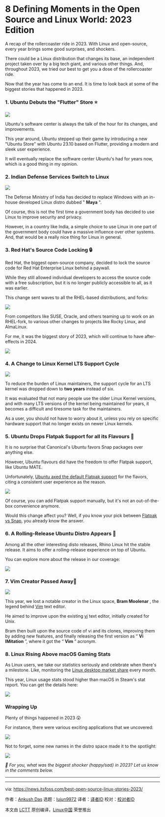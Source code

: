 [#]: subject: "8 Defining Moments in the Open Source and Linux World: 2023 Edition"
[#]: via: "https://news.itsfoss.com/best-open-source-linux-stories-2023/"
[#]: author: "Ankush Das https://news.itsfoss.com/author/ankush/"
[#]: collector: "lujun9972/lctt-scripts-1700446145"
[#]: translator: "geekpi"
[#]: reviewer: " "
[#]: publisher: " "
[#]: url: " "

8 Defining Moments in the Open Source and Linux World: 2023 Edition
======
A recap of the rollercoaster ride in 2023.
With Linux and open-source, every year brings some good surprises, and shockers.

There could be a Linux distribution that changes its base, an independent project taken over by a big tech giant, and various other things. And, throughout 2023, we tried our best to get you a dose of the rollercoaster ride.

Now that the year has come to an end. It is time to look back at some of the biggest stories that happened in 2023.

### 1\. Ubuntu Debuts the "Flutter" Store ⭐

![][1]

Ubuntu's software center is always the talk of the hour for its changes, and improvements.

This year around, Ubuntu stepped up their game by introducing a new "Ubuntu Store" with Ubuntu 23.10 based on Flutter, providing a modern and sleek user experience.

It will eventually replace the software center Ubuntu's had for years now, which is a good thing in my opinion.

### 2\. Indian Defense Services Switch to Linux

![][2]

The Defense Ministry of India has decided to replace Windows with an in-house developed Linux distro dubbed " **Maya** ".

Of course, this is not the first time a government body has decided to use Linux to improve security and privacy.

However, in a country like India, a simple choice to use Linux in one part of the government body could have a massive influence over other systems. And, that would be a really nice thing for Linux in general.

### 3\. Red Hat's Source Code Locking 🔒

Red Hat, the biggest open-source company, decided to lock the source code for Red Hat Enterprise Linux behind a paywall.

While they still allowed individual developers to access the source code with a free subscription, but it is no longer publicly accessible to all, as it was earlier.

This change sent waves to all the RHEL-based distributions, and forks:

![][3]

From competitors like SUSE, Oracle, and others teaming up to work on an RHEL-fork, to various other changes to projects like Rocky Linux, and AlmaLinux.

For me, it was the biggest story of 2023, which will continue to have after-effects in 2024.

![][3]

### 4\. A Change to Linux Kernel LTS Support Cycle

![][4]

To reduce the burden of Linux maintainers, the support cycle for an LTS kernel was dropped down to **two years** instead of six.

It was evaluated that not many people use the older Linux Kernel versions, and with many LTS versions of the kernel being maintained for years, it becomes a difficult and tiresome task for the maintainers.

As a user, you should not have to worry about it, unless you rely on specific hardware support that no longer exists on newer Linux kernels.

### 5\. Ubuntu Drops Flatpak Support for all its Flavours 🔨

It is no surprise that Canonical's Ubuntu favors Snap packages over anything else.

However, Ubuntu flavours did have the freedom to offer Flatpak support, like Ubuntu MATE.

Unfortunately, [Ubuntu axed the default Flatpak support][5] for the flavors, citing a consistent user experience as the reason.

![][3]

Of course, you can add Flatpak support manually, but it's not an out-of-the-box convenience anymore.

Would this change affect you? Well, if you know your pick between [Flatpak vs Snap][6], you already know the answer.

### 6\. A Rolling-Release Ubuntu Distro Appears 🎲

Among all the other interesting disto releases, Rhino Linux hit the stable release. It aims to offer a rolling-release experience on top of Ubuntu.

You can explore more about the release in our coverage:

![][3]

### 7\. Vim Creator Passed Away🥺

![][7]

This year, we lost a notable creator in the Linux space, **Bram Moolenar** , the legend behind [Vim][8] text editor.

He aimed to improve upon the existing [vi][9] text editor, initially created for Unix.

Bram then built upon the source code of vi and its clones, improving them by adding new features, and finally releasing the first version as “ **Vi IMitation** ”, where it got the “ **Vim** ” acronym.

### 8\. Linux Rising Above macOS Gaming Stats

As Linux users, we take our statistics seriously and celebrate when there's a milestone. Like, monitoring the [Linux desktop market share][10] every month.

This year, Linux usage stats stood higher than macOS in Steam's stat report. You can get the details here:

![][3]

### Wrapping Up

Plenty of things happened in 2023 😲

For instance, there were various exciting applications that we uncovered:

![][3]

Not to forget, some new names in the distro space made it to the spotlight:

![][3]

_💬 For you, what was the biggest shocker (happy/sad) in 2023? Let us know in the comments below._

* * *

--------------------------------------------------------------------------------

via: https://news.itsfoss.com/best-open-source-linux-stories-2023/

作者：[Ankush Das][a]
选题：[lujun9972][b]
译者：[译者ID](https://github.com/译者ID)
校对：[校对者ID](https://github.com/校对者ID)

本文由 [LCTT](https://github.com/LCTT/TranslateProject) 原创编译，[Linux中国](https://linux.cn/) 荣誉推出

[a]: https://news.itsfoss.com/author/ankush/
[b]: https://github.com/lujun9972
[1]: https://news.itsfoss.com/content/images/2023/08/2.jpg
[2]: https://news.itsfoss.com/content/images/size/w1304/2023/08/indian-govt-switched-to-linux.png
[3]: https://news.itsfoss.com/content/images/size/w256h256/2022/08/android-chrome-192x192.png
[4]: https://news.itsfoss.com/content/images/size/w1304/2023/09/big-change-lts-kernel.png
[5]: https://news.itsfoss.com/ubuntu-flavor-drops-flatpak/
[6]: https://itsfoss.com/flatpak-vs-snap/
[7]: https://news.itsfoss.com/content/images/2023/08/Bram_Moolenar.jpg
[8]: https://www.vim.org/
[9]: https://en.wikipedia.org/wiki/Vi
[10]: https://itsfoss.com/linux-market-share/
